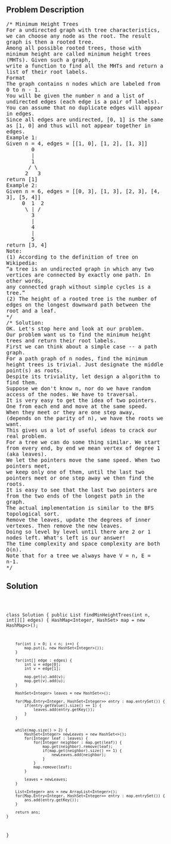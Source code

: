 <!--
<style>
  body { font-family: Arial, sans-serif; }
  .container { max-width: 100%; margin: 0 auto; padding: 10px; }
  .comment-block { max-width: 30%; background-color: #f9f9f9; padding: 10px; border-left: 5px solid #ccc; overflow-wrap: break-word; white-space: pre-wrap; }
  .code-block { background-color: #f4f4f4; padding: 10px; border: 1px solid #ddd; overflow-wrap: break-word; white-space: pre-wrap; }
</style>
-->

<div class='container'>
<h2>Problem Description</h2>
<div class='comment-block'>
<pre>
/* Minimum Height Trees
For a undirected graph with tree characteristics,
we can choose any node as the root. The result
graph is then a rooted tree.
Among all possible rooted trees, those with
minimum height are called minimum height trees
(MHTs). Given such a graph,
write a function to find all the MHTs and return a
list of their root labels.
Format
The graph contains n nodes which are labeled from
0 to n - 1.
You will be given the number n and a list of
undirected edges (each edge is a pair of labels).
You can assume that no duplicate edges will appear
in edges.
Since all edges are undirected, [0, 1] is the same
as [1, 0] and thus will not appear together in
edges.
Example 1:
Given n = 4, edges = [[1, 0], [1, 2], [1, 3]]
        0
        |
        1
       / \
      2   3
return [1]
Example 2:
Given n = 6, edges = [[0, 3], [1, 3], [2, 3], [4,
3], [5, 4]]
     0  1  2
      \ | /
        3
        |
        4
        |
        5
return [3, 4]
Note:
(1) According to the definition of tree on
Wikipedia:
“a tree is an undirected graph in which any two
vertices are connected by exactly one path. In
other words,
any connected graph without simple cycles is a
tree.”
(2) The height of a rooted tree is the number of
edges on the longest downward path between the
root and a leaf.
*/
/* Solution:
OK. Let's stop here and look at our problem.
Our problem want us to find the minimum height
trees and return their root labels.
First we can think about a simple case -- a path
graph.
For a path graph of n nodes, find the minimum
height trees is trivial. Just designate the middle
point(s) as roots.
Despite its triviality, let design a algorithm to
find them.
Suppose we don't know n, nor do we have random
access of the nodes. We have to traversal.
It is very easy to get the idea of two pointers.
One from each end and move at the same speed.
When they meet or they are one step away,
(depends on the parity of n), we have the roots we
want.
This gives us a lot of useful ideas to crack our
real problem.
For a tree we can do some thing similar. We start
from every end, by end we mean vertex of degree 1
(aka leaves).
We let the pointers move the same speed. When two
pointers meet,
we keep only one of them, until the last two
pointers meet or one step away we then find the
roots.
It is easy to see that the last two pointers are
from the two ends of the longest path in the
graph.
The actual implementation is similar to the BFS
topological sort.
Remove the leaves, update the degrees of inner
vertexes. Then remove the new leaves.
Doing so level by level until there are 2 or 1
nodes left. What's left is our answer!
The time complexity and space complexity are both
O(n).
Note that for a tree we always have V = n, E =
n-1.
*/
</pre>
</div>

<h2>Solution</h2>
<div class='code-block'>
<pre><code class='language-java'>



class Solution {
    public List<Integer> findMinHeightTrees(int n, int[][] edges) {
        HashMap<Integer, HashSet<Integer>> map = new HashMap<>();
        
        for(int i = 0; i < n; i++) {
            map.put(i, new HashSet<Integer>());
        }
        
        for(int[] edge : edges) {
            int u = edge[0];
            int v = edge[1];
            
            map.get(u).add(v);
            map.get(v).add(u);
        }
        
        HashSet<Integer> leaves = new HashSet<>();
        
        for(Map.Entry<Integer, HashSet<Integer>> entry : map.entrySet()) {
            if(entry.getValue().size() == 1) {
                leaves.add(entry.getKey());
            }
        }
        
        
        while(map.size() > 2) {
            HashSet<Integer> newLeaves = new HashSet<>();
            for(Integer leaf : leaves) {
                for(Integer neighbor : map.get(leaf)) {
                    map.get(neighbor).remove(leaf);
                    if(map.get(neighbor).size() == 1) {
                        newLeaves.add(neighbor);
                    }
                }
                map.remove(leaf);
            }
            
            leaves = newLeaves;
        }
        
        List<Integer> ans = new ArrayList<Integer>();
        for(Map.Entry<Integer, HashSet<Integer>> entry : map.entrySet()) {
            ans.add(entry.getKey());
        }
        
        return ans;
    }
}



</code></pre>
</div>
</div>
